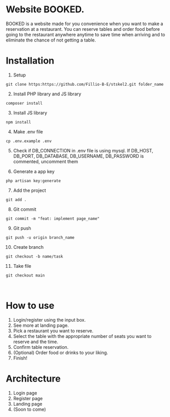 # Website BOOKED.
BOOKED is a website made for you convenience when you want to make a reservation at a restaurant. You can reserve tables and order food before going to the restaurant anywhere anytime to save time when arriving and to eliminate the chance of not getting a table.


# Installation
1. Setup
```
git clone https:https://github.com/Fillio-B-E/stskel2.git folder_name
```

2. Install PHP library and JS library
```
composer install
```

3. Install JS library
```
npm install
```

4. Make .env file
```
cp .env.example .env
```

5. Check if DB_CONNECTION in .env file is using mysql. If DB_HOST, DB_PORT, DB_DATABASE, DB_USERNAME, DB_PASSWORD is commented, uncomment them

6. Generate a app key
```
php artisan key:generate
```

7. Add the project
```
git add .
```

8. Git commit
```
git commit -m "feat: implement page_name"
```

9. Git push
```
git push -u origin branch_name
```

10. Create branch
```
git checkout -b name/task
```

11. Take file
```
git checkout main
```

<br>


# How to use

1. Login/register using the input box.
2. See more at landing page.
3. Pick a restaurant you want to reserve.
4. Select the table with the appropriate number of seats you want to reserve and the time.
5. Confirm table reservation.
6. (Optional) Order food or drinks to your liking.
7. Finish!

# Architecture
1. Login page
2. Register page
3. Landing page
4. (Soon to come)